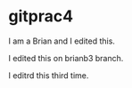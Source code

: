 # gitprac4

I am a Brian and I edited this.

I edited this on brianb3 branch.

I editrd this third time.
